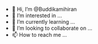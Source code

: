 - 👋 Hi, I’m @Buddikamihiran
- 👀 I’m interested in ...
- 🌱 I’m currently learning ...
- 💞️ I’m looking to collaborate on ...
- 📫 How to reach me ...

<!---
Buddikamihiran/Buddikamihiran is a ✨ special ✨ repository because its `README.md` (this file) appears on your GitHub profile.
You can click the Preview link to take a look at your changes.
--->
